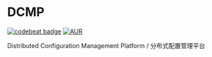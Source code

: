 # DCMP

[![codebeat badge](https://codebeat.co/badges/ae711829-ac75-4bfc-85b7-64e76e37d10a)](https://codebeat.co/projects/github-com-speedyproject-dcmp-master)
[![AUR](https://img.shields.io/aur/license/yaourt.svg)](https://www.gnu.org/licenses/gpl-3.0.html)

Distributed Configuration Management Platform / 分布式配置管理平台


